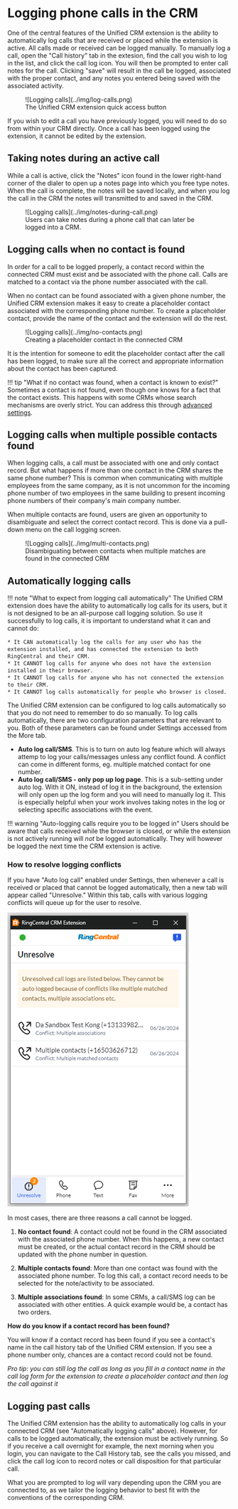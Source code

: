 # Logging phone calls in the CRM

One of the central features of the Unified CRM extension is the ability to automatically log calls that are received or placed while the extension is active. All calls made or received can be logged manually. To manually log a call, open the "Call history" tab in the extesion, find the call you wish to log in the list, and click the call log icon. You will then be prompted to enter call notes for the call. Clicking "save" will result in the call be logged, associated with the proper contact, and any notes you entered being saved with the associated activity.

<figure markdown>
  ![Logging calls](../img/log-calls.png)
  <figcaption>The Unified CRM extension quick access button</figcaption>
</figure>

If you wish to edit a call you have previously logged, you will need to do so from within your CRM directly. Once a call has been logged using the extension, it cannot be edited by the extension.

## Taking notes during an active call

While a call is active, click the "Notes" icon found in the lower right-hand corner of the dialer to open up a notes page into which you free type notes. When the call is complete, the notes will be saved locally, and when you log the call in the CRM the notes will transmitted to and saved in the CRM.

<figure markdown>
  ![Logging calls](../img/notes-during-call.png)
  <figcaption>Users can take notes during a phone call that can later be logged into a CRM.</figcaption>
</figure>

## Logging calls when no contact is found

In order for a call to be logged properly, a contact record within the connected CRM must exist and be associated with the phone call. Calls are matched to a contact via the phone number associated with the call.

When no contact can be found associated with a given phone number, the Unified CRM extension makes it easy to create a placeholder contact associated with the corresponding phone number. To create a placeholder contact, provide the name of the contact and the extension will do the rest. 

<figure markdown>
  ![Logging calls](../img/no-contacts.png)
  <figcaption>Creating a placeholder contact in the connected CRM</figcaption>
</figure>

It is the intention for someone to edit the placeholder contact after the call has been logged, to make sure all the correct and appropriate information about the contact has been captured. 

!!! tip "What if no contact was found, when a contact is known to exist?"
    Sometimes a contact is not found, even though one knows for a fact that the contact exists. This happens with some CRMs whose search mechanisms are overly strict. You can address this through [advanced settings](settings.md#phone-number-formats).
	
## Logging calls when multiple possible contacts found

When logging calls, a call must be associated with one and only contact record. But what happens if more than one contact in the CRM shares the same phone number? This is common when communicating with multiple employees from the same company, as it is not uncommon for the incoming phone number of two employees in the same building to present incoming phone numbers of their company's main company number. 

When multiple contacts are found, users are given an opportunity to disambiguate and select the correct contact record. This is done via a pull-down menu on the call logging screen. 

<figure markdown>
  ![Logging calls](../img/multi-contacts.png)
  <figcaption>Disambiguating between contacts when multiple matches are found in the connected CRM</figcaption>
</figure>

## Automatically logging calls

!!! note "What to expect from logging call automatically"
    The Unified CRM extension does have the ability to automatically log calls for its users, but it is not designed to be an all-purpose call logging solution. So use it successfully to log calls, it is important to understand what it can and cannot do:
	
    * It CAN automatically log the calls for any user who has the extension installed, and has connected the extension to both RingCentral and their CRM.
	* It CANNOT log calls for anyone who does not have the extension installed in their browser. 
	* It CANNOT log calls for anyone who has not connected the extension to their CRM. 
	* It CANNOT log calls automatically for people who browser is closed. 
		
The Unified CRM extension can be configured to log calls automatically so that you do not need to remember to do so manually. To log calls automatically, there are two configuration parameters that are relevant to you. Both of these parameters can be found under Settings accessed from the More tab.

* **Auto log call/SMS**. This is to turn on auto log feature which will always attemp to log your calls/messages unless any conflict found. A conflict can come in different forms, eg. multiple matched contact for one number.
* **Auto log call/SMS - only pop up log page**. This is a sub-setting under auto log. With it ON, instead of log it in the background, the extension will only open up the log form and you will need to manually log it. This is especially helpful when your work involves taking notes in the log or selecting specific associations with the event.

!!! warning "Auto-logging calls require you to be logged in"
    Users should be aware that calls received while the browser is closed, or while the extension is not actively running will *not* be logged automatically. They will however be logged the next time the CRM extension is active. 

### How to resolve logging conflicts

If you have "Auto log call" enabled under Settings, then whenever a call is received or placed that cannot be logged automatically, then a new tab will appear called "Unresolve." Within this tab, calls with various logging conflicts will queue up for the user to resolve. 

![Unresolved conflicts](../img/auto-log-unresolved-conflicts.png)

In most cases, there are three reasons a call cannot be logged. 

1. **No contact found**: A contact could not be found in the CRM associated with the associated phone number. When this happens, a new contact must be created, or the actual contact record in the CRM should be updated with the phone number in question. 

2. **Multiple contacts found**: More than one contact was found with the associated phone number. To log this call, a contact record needs to be selected for the note/activity to be associated. 

3. **Multiple associations found**: In some CRMs, a call/SMS log can be associated with other entities. A quick example would be, a contact has two orders.

**How do you know if a contact record has been found?**

You will know if a contact record has been found if you see a contact's name in the call history tab of the Unified CRM extension. If you see a phone number only, chances are a contact record could not be found. 

*Pro tip: you can still log the call as long as you fill in a contact name in the call log form for the extension to create a placeholder contact and then log the call against it*

## Logging past calls

The Unified CRM extension has the ability to automatically log calls in your connected CRM (see "Automatically logging calls" above). However, for calls to be logged automatically, the extension must be actively running. So if you receive a call overnight for example, the next morning when you login, you can navigate to the Call History tab, see the calls you missed, and click the call log icon to record notes or call disposition for that particular call. 

What you are prompted to log will vary depending upon the CRM you are connected to, as we tailor the logging behavior to best fit with the conventions of the corresponding CRM. 

